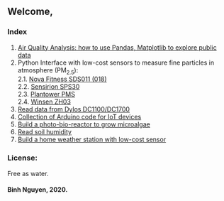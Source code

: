 ## Welcome,

### Index

1. [Air Quality Analysis: how to use Pandas, Matplotlib to explore public data](https://binh-bk.github.io/air-quality-analysis/)
2. Python Interface with low-cost sensors to measure fine particles in atmosphere (PM<sub>2.5</sub>):  
    2.1. [Nova Fitness SDS011 (018)](https://binh-bk.github.io/SDS011/)  
    2.2. [Sensirion SPS30](https://binh-bk.github.io/Sensirion_SPS30/)  
    2.3. [Plantower PMS](https://binh-bk.github.io/pms7003/)  
    2.4. [Winsen ZH03](#)  
3. [Read data from Dylos DC1100/DC1700](#)  
4. [Collection of Arduino code for IoT devices](#)  
5. [Build a photo-bio-reactor to grow microalgae](#)  
6. [Read soil humidity](#)  
7. [Build a home weather station with low-cost sensor](#)  

### License:
Free as water.

#### Binh Nguyen, 2020.